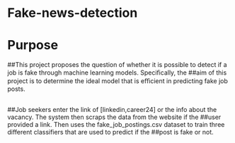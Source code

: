 # Fake-news-detection

#                                Purpose
##This project proposes the question of whether it is possible to detect if a job is fake through machine learning models. Speciﬁcally, the ##aim of this project is to determine the ideal model that is eﬃcient in predicting fake job posts.	
##
##Job seekers enter the link of [linkedin,career24] or the info about the vacancy. The system then scraps the data from the website if the ##user provided a link. Then uses the fake_job_postings.csv dataset to train three different classifiers that are used to predict if the ##post is fake or not.

